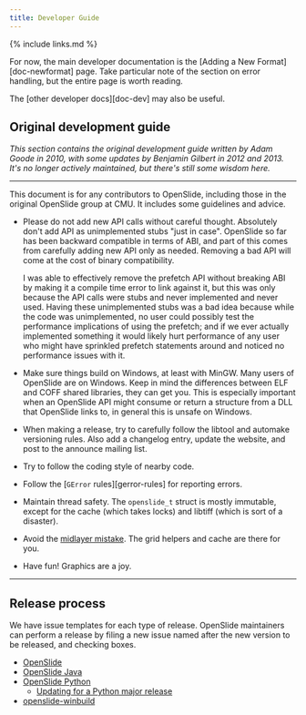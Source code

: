 ```yaml
---
title: Developer Guide
---
```


{% include links.md %}

For now, the main developer documentation is the
[Adding a New Format][doc-newformat] page.  Take particular note of the
section on error handling, but the entire page is worth reading.

The [other developer docs][doc-dev] may also be useful.


## Original development guide

_This section contains the original development guide written by Adam Goode
in 2010, with some updates by Benjamin Gilbert in 2012 and 2013.  It's no
longer actively maintained, but there's still some wisdom here._

---

This document is for any contributors to OpenSlide, including those in
the original OpenSlide group at CMU. It includes some guidelines and
advice.

* Please do not add new API calls without careful thought. Absolutely
  don't add API as unimplemented stubs "just in case". OpenSlide so
  far has been backward compatible in terms of ABI, and part of this
  comes from carefully adding new API only as needed. Removing a bad
  API will come at the cost of binary compatibility.

  I was able to effectively remove the prefetch API without breaking
  ABI by making it a compile time error to link against it, but this
  was only because the API calls were stubs and never implemented and
  never used. Having these unimplemented stubs was a bad idea because
  while the code was unimplemented, no user could possibly test the
  performance implications of using the prefetch; and if we ever
  actually implemented something it would likely hurt performance of
  any user who might have sprinkled prefetch statements around and
  noticed no performance issues with it.

* Make sure things build on Windows, at least with MinGW. Many users
  of OpenSlide are on Windows. Keep in mind the differences between ELF
  and COFF shared libraries, they can get you. This is especially
  important when an OpenSlide API might consume or return a structure
  from a DLL that OpenSlide links to, in general this is unsafe on Windows.

* When making a release, try to carefully follow the libtool
  and automake versioning rules. Also add a changelog entry, update
  the website, and post to the announce mailing list.

* Try to follow the coding style of nearby code.

* Follow the [`GError` rules][gerror-rules] for reporting errors.

* Maintain thread safety. The `openslide_t` struct is mostly immutable,
  except for the cache (which takes locks) and libtiff (which is sort
  of a disaster).

* Avoid the [midlayer mistake](https://lwn.net/Articles/336262/). The grid
  helpers and cache are there for you.

* Have fun! Graphics are a joy.

---


## Release process

We have issue templates for each type of release.  OpenSlide maintainers can
perform a release by filing a new issue named after the new version to be
released, and checking boxes.

- [OpenSlide](https://github.com/openslide/openslide/issues/new?labels=release&template=release.md)
- [OpenSlide Java](https://github.com/openslide/openslide-java/issues/new?labels=release&template=release.md)
- [OpenSlide Python](https://github.com/openslide/openslide-python/issues/new?labels=release&template=release.md)
  - [Updating for a Python major release](https://github.com/openslide/openslide-python/issues/new?labels=release&template=python-bump.md)
- [openslide-winbuild](https://github.com/openslide/openslide-winbuild/issues/new?labels=release&template=release.md)
